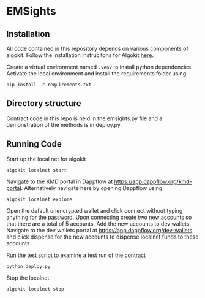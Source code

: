 # EMSights

## Installation

All code contained in this repository depends on various components of algokit. Follow the installation instrucitons for Algokit [here](https://developer.algorand.org/docs/get-started/algokit/).

Create a virtual environment named `.venv` to install python dependencies. Activate the local environment and install the requirements folder using:
```
pip install -r requirements.txt
```

## Directory structure

Contract code in this repo is held in the emsights.py file and a demonstration of the methods is in deploy.py.

## Running Code

Start up the local net for algokit
```
algokit localnet start
```

Navigate to the KMD portal in Dappflow at https://app.dappflow.org/kmd-portal. Alternatively navigate here by opening Dappflow using
```
algokit localnet explore
```

Open the default unencrypted wallet and click connect without typing anything for the password. Upon connecting create two new accounts so that there are a total of 5 accounts. Add the new accounts to dev wallets. Navigate to the dev wallets portal at https://app.dappflow.org/dev-wallets and click dispense for the new accounts to dispense localnet funds to these accounts.

Run the test script to examine a test run of the contract
```
python deploy.py
```

Stop the localnet
```
algokit localnet stop
```